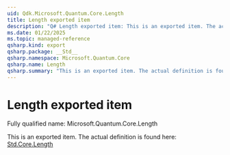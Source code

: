 ```yaml
---
uid: Qdk.Microsoft.Quantum.Core.Length
title: Length exported item
description: "Q# Length exported item: This is an exported item. The actual definition is found here: [Std.Core.Length](xref:Qdk.Std.Core.Length)"
ms.date: 01/22/2025
ms.topic: managed-reference
qsharp.kind: export
qsharp.package: __Std__
qsharp.namespace: Microsoft.Quantum.Core
qsharp.name: Length
qsharp.summary: "This is an exported item. The actual definition is found here: [Std.Core.Length](xref:Qdk.Std.Core.Length)"
---
```


# Length exported item

Fully qualified name: Microsoft.Quantum.Core.Length

This is an exported item. The actual definition is found here: [Std.Core.Length](xref:Qdk.Std.Core.Length)
